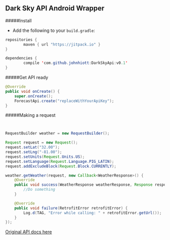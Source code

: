 Dark Sky API Android Wrapper
------------------

#####Install

 - 	Add the following to your `build.gradle`:

```java
repositories {
	    maven { url "https://jitpack.io" }
}

dependencies {
	    compile 'com.github.johnhiott:DarkSkyApi:v0.1'
}

```

#####Get API ready
```java
@Override
public void onCreate() {
    super.onCreate();
    ForecastApi.create("replaceWithYourApiKey");
}
```


#####Making a request
```java


RequestBuilder weather = new RequestBuilder();

Request request = new Request();
request.setLat("32.00");
request.setLng("-81.00");
request.setUnits(Request.Units.US);
request.setLanguage(Request.Language.PIG_LATIN);
request.addExcludeBlock(Request.Block.CURRENTLY);

weather.getWeather(request, new Callback<WeatherResponse>() {
    @Override
    public void success(WeatherResponse weatherResponse, Response response) {
        //Do something
    }

    @Override
    public void failure(RetrofitError retrofitError) {
        Log.d(TAG, "Error while calling: " + retrofitError.getUrl());
    }
});


```


[Original API docs here](https://developer.forecast.io/docs/v2)
